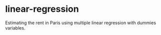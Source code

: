 # linear-regression

 Estimating the rent in Paris using multiple linear regression with dummies variables.
